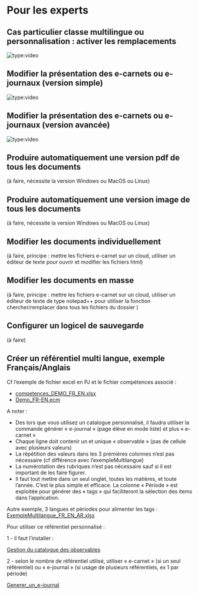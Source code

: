 # Pour les experts

<a id="cas_particulier_classe_multilingue_ou_personnalisation_activer_les_remplacements"></a>

## Cas particulier classe multilingue ou personnalisation : activer les remplacements

<!-- OK -->

![type:video](https://www.youtube.com/embed/BNEQPnIkK-I)

## Modifier la présentation des e-carnets ou e-journaux (version simple)

<!-- OK, idem ci-dessus -->
![type:video](https://www.youtube.com/embed/BNEQPnIkK-I)


## Modifier la présentation des e-carnets ou e-journaux (version avancée)

<!-- OK -->
![type:video](https://www.youtube.com/embed/hoBo7TR26vg)


## Produire automatiquement une version pdf de tous les documents

(à faire, nécessite la version Windows ou MacOS ou Linux)
<!-- ![type:video](https://www.youtube.com/embed/k2J_pTScOA8) -->


## Produire automatiquement une version image de tous les documents

(à faire, nécessite la version Windows ou MacOS ou Linux)
<!-- ![type:video](https://www.youtube.com/embed/k2J_pTScOA8) -->


## Modifier les documents individuellement

(à faire, principe : mettre les fichiers e-carnet sur un cloud, utiliser un éditeur de texte pour ouvrir et modifier les fichiers html)
<!-- ![type:video](https://www.youtube.com/embed/k2J_pTScOA8) -->

<a id="modifier_les_documents_en_masse"></a>

## Modifier les documents en masse

(à faire, principe : mettre les fichiers e-carnet sur un cloud, utiliser un éditeur de texte de type notepad++ pour utiliser la fonction chercher/remplacer dans tous les fichiers du dossier )
<!-- ![type:video](https://www.youtube.com/embed/k2J_pTScOA8) -->


## Configurer un logicel de sauvegarde

(à faire)
<!-- ![type:video](https://www.youtube.com/embed/k2J_pTScOA8) -->


## Créer un référentiel multi langue, exemple Français/Anglais

Cf l’exemple de fichier excel en PJ et le fichier compétences associé : 

- [competences_DEMO_FR_EN.xlsx](files/misc/competences_DEMO_FR_EN.xlsx)
- [Demo_FR-EN.ecm](files/misc/Demo_FR-EN.ecm)

A noter : 

- Des lors que vous utilisez un catalogue personnalisé, il faudra utiliser la commande générer « e-journal » (page élève en mode liste) et plus « e-carnet »
- Chaque ligne doit contenir un et unique « observable » (pas de cellule avec plusieurs valeurs)
- La répétition des valeurs dans les 3 premières colonnes n’est pas nécessaire (cf différence avec l’exempleMultilangue)
- La numérotation des rubriques n’est pas nécessaire sauf si il est important de les faire figurer.
- Il faut tout mettre dans un seul onglet, toutes les matières, et toute l’année. C’est le plus simple et efficace. La colonne « Période » est exploitée pour générer des « tags » qui faciliteront la sélection des items dans l’application.
  
Autre exemple, 3 langues et périodes pour alimenter les tags : [ExempleMultilangue_FR_EN_AR.xlsx](files/misc/ExempleMultilangue_FR_EN_AR.xlsx)


Pour utiliser ce référentiel personnalisé : 

1 - il faut l’installer : 

[Gestion du catalogue des observables](25-Reglages.md#gestion_du_catalogue_des_observables)


2 - selon le nombre de référentiel utilisé, utiliser « e-carnet » (si un seul référentiel) ou « e-journal » (si usage de plusieurs référentiels, ex 1 par période)

[Generer_un_e-journal](22-MesEleves.md#generer_un_e-journal)

